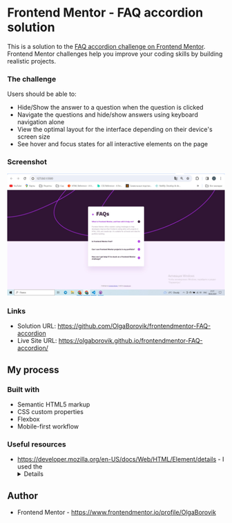 # Frontend Mentor - FAQ accordion solution

This is a solution to the [FAQ accordion challenge on Frontend Mentor](https://www.frontendmentor.io/challenges/faq-accordion-wyfFdeBwBz). Frontend Mentor challenges help you improve your coding skills by building realistic projects. 

### The challenge

Users should be able to:

- Hide/Show the answer to a question when the question is clicked
- Navigate the questions and hide/show answers using keyboard navigation alone
- View the optimal layout for the interface depending on their device's screen size
- See hover and focus states for all interactive elements on the page

### Screenshot

![](./images/screenshot.jpg)


### Links

- Solution URL: https://github.com/OlgaBorovik/frontendmentor-FAQ-accordion
- Live Site URL: https://olgaborovik.github.io/frontendmentor-FAQ-accordion/

## My process

### Built with

- Semantic HTML5 markup
- CSS custom properties
- Flexbox
- Mobile-first workflow

### Useful resources

- https://developer.mozilla.org/en-US/docs/Web/HTML/Element/details - I used the <details> HTML element for creating a disclosure widget.

## Author

- Frontend Mentor - https://www.frontendmentor.io/profile/OlgaBorovik


